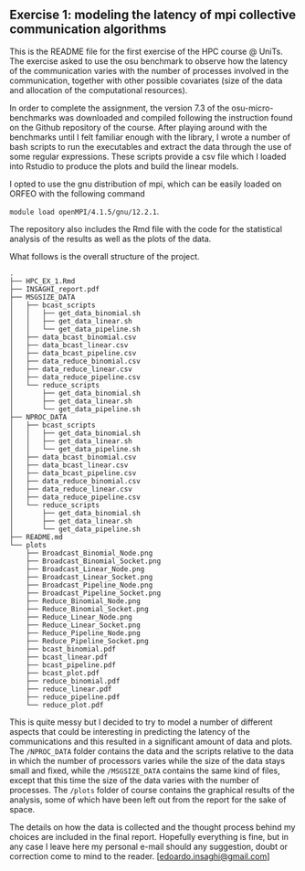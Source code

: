 ## Exercise 1: modeling the latency of mpi collective communication algorithms

This is the README file for the first exercise of the HPC course @ UniTs. The exercise asked to use the osu benchmark to observe how the latency of the communication varies with the number of processes involved in the communication, together with other possible covariates (size of the data and allocation of the computational resources). 

In order to complete the assignment, the version 7.3 of the osu-micro-benchmarks was downloaded and compiled following the instruction found on the Github repository of the course. After playing around with the benchmarks until I felt familiar enough with the library, I wrote a number of bash scripts to run the executables and extract the data through the use of some regular expressions. These scripts provide a csv file which I loaded into Rstudio to produce the plots and build the linear models. 

I opted to use the gnu distribution of mpi, which can be easily loaded on ORFEO with the following command 

```module load openMPI/4.1.5/gnu/12.2.1```. 

The repository also includes the Rmd file with the code for the statistical analysis of the results as well as the plots of the data. 

What follows is the overall structure of the project.

```
.
├── HPC_EX_1.Rmd
├── INSAGHI_report.pdf
├── MSGSIZE_DATA
│   ├── bcast_scripts
│   │   ├── get_data_binomial.sh
│   │   ├── get_data_linear.sh
│   │   └── get_data_pipeline.sh
│   ├── data_bcast_binomial.csv
│   ├── data_bcast_linear.csv
│   ├── data_bcast_pipeline.csv
│   ├── data_reduce_binomial.csv
│   ├── data_reduce_linear.csv
│   ├── data_reduce_pipeline.csv
│   └── reduce_scripts
│       ├── get_data_binomial.sh
│       ├── get_data_linear.sh
│       └── get_data_pipeline.sh
├── NPROC_DATA
│   ├── bcast_scripts
│   │   ├── get_data_binomial.sh
│   │   ├── get_data_linear.sh
│   │   └── get_data_pipeline.sh
│   ├── data_bcast_binomial.csv
│   ├── data_bcast_linear.csv
│   ├── data_bcast_pipeline.csv
│   ├── data_reduce_binomial.csv
│   ├── data_reduce_linear.csv
│   ├── data_reduce_pipeline.csv
│   └── reduce_scripts
│       ├── get_data_binomial.sh
│       ├── get_data_linear.sh
│       └── get_data_pipeline.sh
├── README.md
└── plots
    ├── Broadcast_Binomial_Node.png
    ├── Broadcast_Binomial_Socket.png
    ├── Broadcast_Linear_Node.png
    ├── Broadcast_Linear_Socket.png
    ├── Broadcast_Pipeline_Node.png
    ├── Broadcast_Pipeline_Socket.png
    ├── Reduce_Binomial_Node.png
    ├── Reduce_Binomial_Socket.png
    ├── Reduce_Linear_Node.png
    ├── Reduce_Linear_Socket.png
    ├── Reduce_Pipeline_Node.png
    ├── Reduce_Pipeline_Socket.png
    ├── bcast_binomial.pdf
    ├── bcast_linear.pdf
    ├── bcast_pipeline.pdf
    ├── bcast_plot.pdf
    ├── reduce_binomial.pdf
    ├── reduce_linear.pdf
    ├── reduce_pipeline.pdf
    └── reduce_plot.pdf
```

This is quite messy but I decided to try to model a number of different aspects that could be interesting in predicting the latency of the communications and this resulted in a significant amount of data and plots. The ```/NPROC_DATA``` folder contains the data and the scripts relative to the data in which the number of processors varies while the size of the data stays small and fixed, while the ```/MSGSIZE_DATA``` contains the same kind of files, except that this time the size of the data varies with the number of processes. The ```/plots``` folder of course contains the graphical results of the analysis, some of which have been left out from the report for the sake of space.

The details on how the data is collected and the thought process behind my choices are included in the final report. Hopefully everything is fine, but in any case I leave here my personal e-mail should any suggestion, doubt or correction come to mind to the reader. [edoardo.insaghi@gmail.com]



